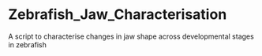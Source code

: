 # Zebrafish_Jaw_Characterisation
A script to characterise changes in jaw shape across developmental stages in zebrafish
